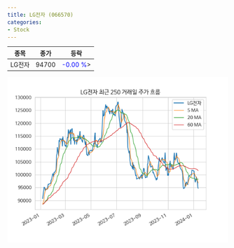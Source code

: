 ```yaml
---
title: LG전자 (066570)
categories:
- Stock
---
```


|종목|종가|등락|
|----|----|----|
|LG전자|94700|<span style="color: blue">-0.00 %</span>>|

<!-- more -->

![066570](/assets/images/stock/066570.png)